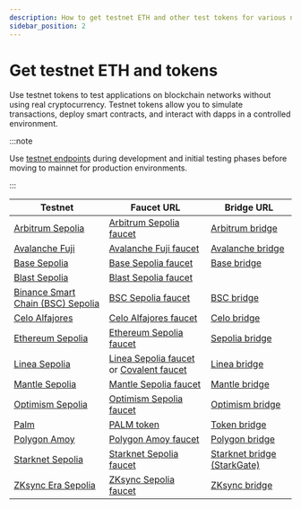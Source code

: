 ```yaml
---
description: How to get testnet ETH and other test tokens for various networks.
sidebar_position: 2
---
```


# Get testnet ETH and tokens

Use testnet tokens to test applications on blockchain networks without using real cryptocurrency. 
Testnet tokens allow you to simulate transactions, deploy smart contracts, and interact with dapps in a controlled environment.

:::note

Use [testnet endpoints](../get-started/endpoints.md) during development and initial testing phases before moving to mainnet for production environments. 

:::


| Testnet     | Faucet URL        | Bridge URL                    |                             
|-------------|-------------------|-------------------------------|
| [Arbitrum Sepolia](https://docs.arbitrum.io/launch-orbit-chain/how-tos/add-orbit-chain-to-bridge-ui)| [Arbitrum Sepolia faucet](https://faucet.quicknode.com/arbitrum/sepolia)| [Arbitrum bridge](https://bridge.arbitrum.io/)|
| [Avalanche Fuji](https://docs.avax.network/learn/networks/fuji-testnet)| [Avalanche Fuji faucet](https://faucet.avax.network)| [Avalanche bridge](https://bridge.avax.network/)|
| [Base Sepolia](https://docs.base.org/docs/using-base/)| [Base Sepolia faucet](https://faucet.quicknode.com/base/sepolia)| [Base bridge](https://bridge.base.org/deposit)|
| [Blast Sepolia](https://docs.blast.io/using-blast)| [Blast Sepolia faucet](https://faucet.quicknode.com/blast/sepolia)|     |
| [Binance Smart Chain (BSC) Sepolia](https://academy.binance.com/en/articles/connecting-metamask-to-binance-smart-chain)| [BSC Sepolia faucet](https://www.bnbchain.org/en/testnet-faucet)| [BSC bridge](https://www.bnbchain.org/en/bnb-chain-bridges)|
| [Celo Alfajores](https://docs.celo.org/getting-started/alfajores-testnet)| [Celo Alfajores faucet](https://faucet.celo.org/alfajores)| [Celo bridge](https://docs.celo.org/protocol/bridge#token-bridges)|
| [Ethereum Sepolia](https://docs.blast.io/building/bridges/testnet)| [Ethereum Sepolia faucet](https://faucet.quicknode.com/ethereum/sepolia)| [Sepolia bridge](https://docs.blast.io/building/bridges/testnet)|
| [Linea Sepolia](https://support.linea.build/getting-started/how-to-get-linea-goerli-testnet-eth)| [Linea Sepolia faucet](https://www.infura.io/faucet/linea) or [Covalent faucet](https://goldrush.dev/faucet/)| [Linea bridge](https://bridge.linea.build)|
| [Mantle Sepolia](https://docs.mantle.xyz/network/for-devs/developing-on-mantle#connecting-to-mantle-testnet)| [Mantle Sepolia faucet](https://faucet.sepolia.mantle.xyz) |[Mantle bridge](https://bridge.sepolia.mantle.xyz)| 
| [Optimism Sepolia](https://docs.optimism.io/builders/tools/build/faucets)| [Optimism Sepolia faucet](https://faucet.quicknode.com/optimism/sepolia)| [Optimism bridge](https://app.optimism.io/bridge)| 
| [Palm](https://docs.palm.io/get-started/connect/testnet)| [PALM token](https://docs.palm.io/get-started/tokens)| [Token bridge](https://app.palm.io/bridge)|
| [Polygon Amoy](https://docs.polygon.technology/tools/wallets/metamask/add-polygon-network/)| [Polygon Amoy faucet](https://faucet.polygon.technology)| [Polygon bridge](https://portal.polygon.technology/bridge)| 
| [Starknet Sepolia](https://www.starknet.io/blog/getting-started-using-starknet-setting-up-a-starknet-wallet/)| [Starknet Sepolia faucet](https://starknet-faucet.vercel.app)| [Starknet bridge (StarkGate)](https://starkgate.starknet.io)|
| [ZKsync Era Sepolia](https://docs.zksync.io/build/connect-to-zksync)| [ZKsync Sepolia faucet](https://docs.zksync.io/ecosystem/network-faucets)| [ZKsync bridge](https://portal.zksync.io/bridge)| 
